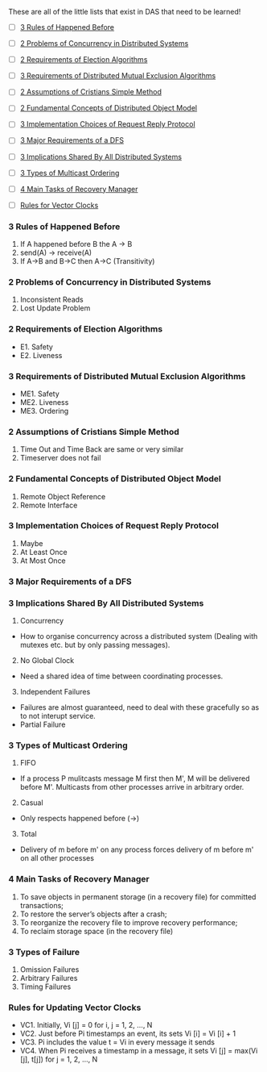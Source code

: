 These are all of the little lists that exist in DAS that need to be learned!

- [ ]  [3 Rules of Happened Before](https://github.com/kfow/L4CSTopics/blob/master/DASLists.md#3-rules-of-happened-before)
- [ ]  [2 Problems of Concurrency in Distributed Systems](https://github.com/kfow/L4CSTopics/blob/master/DASLists.md#2-problems-of-concurrency-in-distributed-systems)
- [ ]  [2 Requirements of Election Algorithms](https://github.com/kfow/L4CSTopics/blob/master/DASLists.md#2-requirements-of-election-algorithms)
- [ ]  [3 Requirements of Distributed Mutual Exclusion Algorithms](https://github.com/kfow/L4CSTopics/blob/master/DASLists.md#3-requirements-of-distributed-mutual-exclusion-algorithms)
- [ ]  [2 Assumptions of Cristians Simple Method](https://github.com/kfow/L4CSTopics/blob/master/DASLists.md#2-assumptions-of-cristians-simple-method)
- [ ]  [2 Fundamental Concepts of Distributed Object Model](https://github.com/kfow/L4CSTopics/blob/master/DASLists.md#2-fundamental-concepts-of-distributed-object-model)
- [ ]  [3 Implementation Choices of Request Reply Protocol](https://github.com/kfow/L4CSTopics/blob/master/DASLists.md#3-implementation-choices-of-request-reply-protocol)
- [ ]  [3 Major Requirements of a DFS](https://github.com/kfow/L4CSTopics/blob/master/DASLists.md#3-major-requirements-of-a-dfs)
- [ ]  [3 Implications Shared By All Distributed Systems](https://github.com/kfow/L4CSTopics/blob/master/DASLists.md#3-implications-shared-by-all-distributed-systems)
- [ ]  [3 Types of Multicast Ordering](https://github.com/kfow/L4CSTopics/blob/master/DASLists.md#3-types-of-multicast-ordering)
- [ ]  [4 Main Tasks of Recovery Manager](https://github.com/kfow/L4CSTopics/blob/master/DASLists.md#4-main-tasks-of-recovery-manager)
- [ ]  [Rules for Vector Clocks](https://github.com/kfow/L4CSTopics/blob/master/DASLists.md#rules-for-vector-clocks)


### 3 Rules of Happened Before
1. If A happened before B the A -> B
2. send(A) -> receive(A)
3. If A->B and B->C then A->C (Transitivity)

### 2 Problems of Concurrency in Distributed Systems
1. Inconsistent Reads
2. Lost Update Problem

### 2 Requirements of Election Algorithms
* E1. Safety
* E2. Liveness

### 3 Requirements of Distributed Mutual Exclusion Algorithms
* ME1. Safety
* ME2. Liveness
* ME3. Ordering

### 2 Assumptions of Cristians Simple Method
1. Time Out and Time Back are same or very similar
2. Timeserver does not fail

### 2 Fundamental Concepts of Distributed Object Model
1. Remote Object Reference
2. Remote Interface

### 3 Implementation Choices of Request Reply Protocol
1. Maybe
2. At Least Once
3. At Most Once

### 3 Major Requirements of a DFS

### 3 Implications Shared By All Distributed Systems
1. Concurrency
 * How to organise concurrency across a distributed system (Dealing with mutexes etc. but by only passing messages).

2. No Global Clock
 * Need a shared idea of time between coordinating processes.

3. Independent Failures
 * Failures are almost guaranteed, need to deal with these gracefully so as to not interupt service.
 * Partial Failure
 
### 3 Types of Multicast Ordering
1. FIFO
 * If a process P mulitcasts message M first then M', M will be delivered before M'. Multicasts from other processes arrive in arbitrary order.
2. Casual
 *  Only respects happened before (->)
3. Total
 * Delivery of m before m' on any process forces delivery of m before m' on all other processes

### 4 Main Tasks of Recovery Manager
1. To save objects in permanent storage (in a recovery file) for committed transactions; 
2. To restore the server’s objects after a crash;
3. To reorganize the recovery file to improve recovery performance; 
4. To reclaim storage space (in the recovery file)

### 3 Types of Failure
1. Omission Failures
2. Arbitrary Failures
3. Timing Failures

### Rules for Updating Vector Clocks
* VC1. Initially, Vi [j] = 0 for i, j = 1, 2, …, N 
* VC2. Just before Pi timestamps an event, its sets Vi [i] = Vi [i] + 1
* VC3. Pi includes the value t = Vi in every message it sends 
* VC4. When Pi receives a timestamp in a message, it sets Vi [j] = max(Vi [j], t[j]) for j = 1, 2, ..., N
